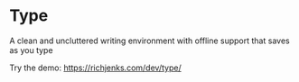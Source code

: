 # Type

A clean and uncluttered writing environment with offline support that saves as you type

Try the demo: https://richjenks.com/dev/type/